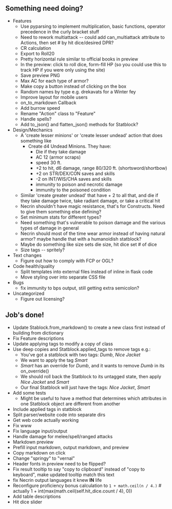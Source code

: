 ## Something need doing?

* Features
    * Use pyparsing to implement multiplication, basic functions, operator precedence in the curly bracket stuff
    * Need to rework multiattack -- could add can_multiattack attribute to Actions, then set # by hit dice/desired DPR?
    * CR calculation
    * Export to Roll20
    * Pretty horizontal rule similar to official books in preview
    * In the preview: click to roll dice, form-fill HP (so you could use this to track HP if you were only using the site)
    * Save preview PNG
    * Max AC for each type of armor?
    * Make copy a button instead of clicking on the box
    * Random names by type e.g. drekavats for a Winter fey
    * Improve layout for mobile users
    * on_to_markdown Callback
    * Add burrow speed
    * Rename "Action" class to "Feature"
    * Handle spells?
    * Add to_json() and flatten_json() methods for Statblock? 
* Design/Mechanics
    * A 'create lesser minions' or 'create lesser undead' action that does something like
       * Create d4 Undead Minions. They have:
          * Die if they take damage
          * AC 12 (armor scraps)
          * speed 30 ft.
          * +2 to hit, d6 damage, range 80/320 ft. (shortsword/shortbow)
          * +2 on STR/DEX/CON saves and skills
          * -2 on INT/WIS/CHA saves and skills
          * immunity to poison and necrotic damage
          * immunity to the poisoned condition
    * Similar 'create greater undead' that have + 2 to all that, and die if they take damage twice, take radiant damage, or take a critical hit
    * Necrin shouldn't have magic resistance, that's for Constructs. Need to give them something else defining?
    * Set minimum stats for different types?
    * Need something that's vulnerable to poison damage and the various types of damage in general
    * Necrin should most of the time wear armor instead of having natural armor? maybe handle that with a humanoidish statblock?
    * Maybe do something like size sets die size, hit dice set # of dice
    * Size tags -- spritely?
* Text changes
    * Figure out how to comply with FCP or OGL?
* Code health/quality
    * Split templates into external files instead of inline in flask code
    * Move styling over into separate CSS file
* Bugs
    * fix immunity to bps output, still getting extra semicolon?
* Uncategorized
    * Figure out licensing?


## Job's done!

* Update Stablock.from_markdown() to create a new class first instead of building from dictionary
* Fix Feature descriptions
* Update applying tags to modify a copy of class
* Use deep copies and Statblock.applied_tags to remove tags e.g.:
    * You've got a statblock with two tags: *Dumb*, *Nice Jacket*
    * We want to apply the tag *Smart*
    * *Smart* has an override for *Dumb*, and it wants to remove *Dumb* in its on_override()
    * We should roll back the Statblock to its untagged state, then apply *Nice Jacket* and *Smart*
    * Our final Statblock will just have the tags: *Nice Jacket*, *Smart*
* Add some tests
    * Might be useful to have a method that determines which attributes in one Statblock object
    are different from another
* Include applied tags in statblock
* Split parser/website code into separate dirs
* Get web code actually working
* Fix www
* Fix language input/output
* Handle damage for melee/spell/ranged attacks
* Markdown preview
* Prefill input markdown, output markdown, and preview
* Copy markdown on click
* Change "springy" to "vernal"
* Header fonts in preview need to be flipped?
* Fix result tooltip to say "copy to clipboard" instead of "copy to keyboard", make updated tooltip match this text
* fix Necrin output languages it knew **IN** life
* Reconfigure proficiency bonus calculation to `1 + math.ceil(n / 4.)` # actually 1 + int(max(math.ceil(self.hit_dice.count / 4), 0))
* Add table descriptions
* Hit dice slider
